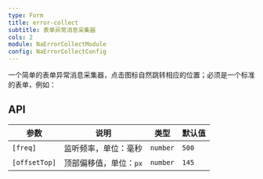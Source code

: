 ```yaml
---
type: Form
title: error-collect
subtitle: 表单异常消息采集器
cols: 2
module: NaErrorCollectModule
config: NaErrorCollectConfig
---
```


一个简单的表单异常消息采集器，点击图标自然跳转相应的位置；必须是一个标准的表单，例如：

## API

参数 | 说明 | 类型 | 默认值
----|------|-----|------
`[freq]` | 监听频率，单位：毫秒 | `number` | `500`
`[offsetTop]` | 顶部偏移值，单位：`px` | `number` | `145`
